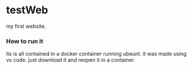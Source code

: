# testWeb
my first website.
### How to run it
its is all contained in a docker container running ubeunt. it was made using vs code. just download it and reopen it in a container.
